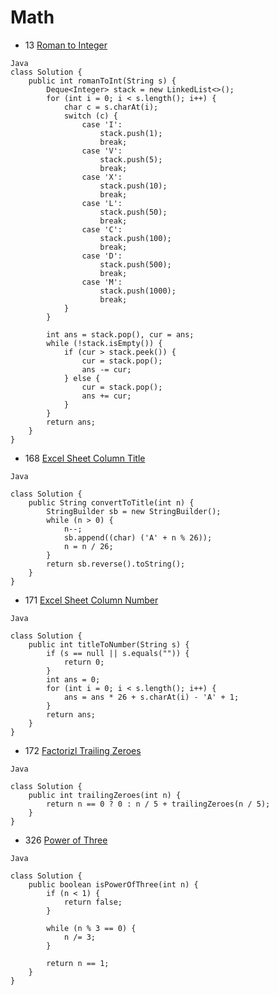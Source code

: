 # Math

- 13 [Roman to Integer](https://leetcode.com/problems/roman-to-integer/)
```
Java
class Solution {
    public int romanToInt(String s) {
        Deque<Integer> stack = new LinkedList<>();
        for (int i = 0; i < s.length(); i++) {
            char c = s.charAt(i);
            switch (c) {
                case 'I':
                    stack.push(1);
                    break;
                case 'V':
                    stack.push(5);
                    break;
                case 'X':
                    stack.push(10);
                    break;
                case 'L':
                    stack.push(50);
                    break;
                case 'C':
                    stack.push(100);
                    break;
                case 'D':
                    stack.push(500);
                    break;
                case 'M':
                    stack.push(1000);
                    break;
            }
        }
        
        int ans = stack.pop(), cur = ans;
        while (!stack.isEmpty()) {
            if (cur > stack.peek()) {
                cur = stack.pop();
                ans -= cur;
            } else {
                cur = stack.pop();
                ans += cur;
            }
        }
        return ans;
    }
}
```

- 168 [Excel Sheet Column Title](https://leetcode.com/problems/excel-sheet-column-title/)
```
Java

class Solution {
    public String convertToTitle(int n) {
        StringBuilder sb = new StringBuilder();
        while (n > 0) {
            n--;
            sb.append((char) ('A' + n % 26));
            n = n / 26;
        }
        return sb.reverse().toString();
    }
}
```

- 171 [Excel Sheet Column Number](https://leetcode.com/problems/excel-sheet-column-number/)
```
Java

class Solution {
    public int titleToNumber(String s) {
        if (s == null || s.equals("")) {
            return 0;
        }
        int ans = 0;
        for (int i = 0; i < s.length(); i++) {
            ans = ans * 26 + s.charAt(i) - 'A' + 1;
        }
        return ans;
    }
}
```

- 172 [Factorizl Trailing Zeroes](https://leetcode.com/problems/factorial-trailing-zeroes/)
```
Java

class Solution {
    public int trailingZeroes(int n) {
        return n == 0 ? 0 : n / 5 + trailingZeroes(n / 5);
    }
}
```

- 326 [Power of Three](https://leetcode.com/problems/power-of-three/)
```
Java

class Solution {
    public boolean isPowerOfThree(int n) {
        if (n < 1) {
            return false;
        }
        
        while (n % 3 == 0) {
            n /= 3;
        }
        
        return n == 1;
    }
}
```